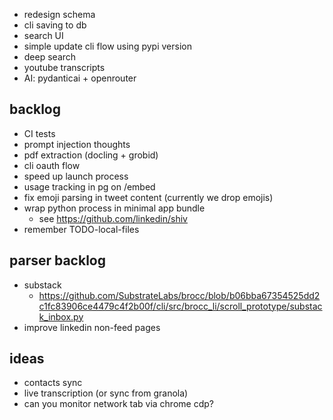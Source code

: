 - redesign schema
- cli saving to db
- search UI
- simple update cli flow using pypi version
- deep search
- youtube transcripts
- AI: pydanticai + openrouter

## backlog

- CI tests
- prompt injection thoughts
- pdf extraction (docling + grobid)
- cli oauth flow
- speed up launch process
- usage tracking in pg on /embed
- fix emoji parsing in tweet content (currently we drop emojis)
- wrap python process in minimal app bundle
  - see https://github.com/linkedin/shiv
- remember TODO-local-files

## parser backlog

- substack
  - https://github.com/SubstrateLabs/brocc/blob/b06bba67354525dd2c1fc83906ce4479c4f2b00f/cli/src/brocc_li/scroll_prototype/substack_inbox.py
- improve linkedin non-feed pages

## ideas

- contacts sync
- live transcription (or sync from granola)
- can you monitor network tab via chrome cdp?
